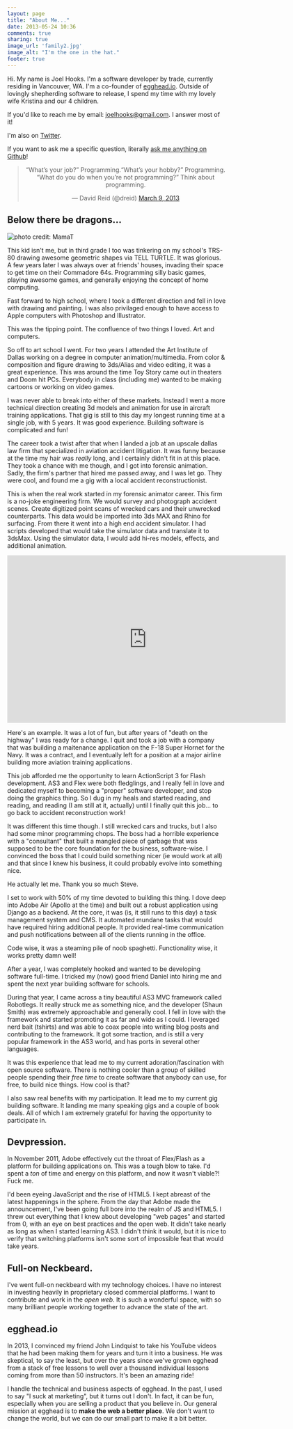 ```yaml
---
layout: page
title: "About Me..."
date: 2013-05-24 10:36
comments: true
sharing: true
image_url: 'family2.jpg'
image_alt: "I'm the one in the hat."
footer: true
---
```


Hi. My name is Joel Hooks. I'm a software developer by trade, currently residing
in Vancouver, WA. I'm a co-founder of [egghead.io](https://egghead.io). Outside of lovingly shepherding software to
release, I spend my time with my lovely wife Kristina and our 4 children.

If you'd like to reach me by email: [joelhooks@gmail.com](mailto:joelhooks@gmail.com). I answer most of it!

I'm also on <a href="https://twitter.com/jhooks" rel="me">Twitter</a>.

If you want to ask me a specific question, literally [ask me anything on Github](https://github.com/joelhooks/ama)!

<div align="center">
<blockquote class="twitter-tweet"><p>“What’s your job?” Programming.“What’s your
hobby?” Programming. “What do you do when you’re not programming?” Think about
programming.</p>&mdash; David Reid (@dreid) <a
href="https://twitter.com/dreid/status/310191130518118400">March 9,
2013</a></blockquote>
</div>

## Below there be dragons...

![photo credit: MamaT](/images/some_kid_trs80.jpg)

This kid isn't me, but in third grade I too was tinkering on my school's TRS-80
drawing awesome geometric shapes via TELL TURTLE. It was glorious. A few years
later I was always over at friends' houses, invading their space to get time on
their Commadore 64s. Programming silly basic games, playing awesome games, and
generally enjoying the concept of home computing.

Fast forward to high school, where I took a different direction and fell in love
with drawing and painting. I was also privilaged enough to have access to Apple
computers with Photoshop and Illustrator.

This was the tipping point. The confluence of two things I loved. Art and
computers.

So off to art school I went. For two years I attended the Art Institute of
Dallas working on a degree in computer animation/multimedia. From color &
composition and figure drawing to 3ds/Alias and video editing, it was a great
experience. This was around the time Toy Story came out in theaters and Doom hit
PCs. Everybody in class (including me) wanted to be making cartoons or working on
video games.

I was never able to break into either of these markets. Instead I went a more
technical direction creating 3d models and animation for use in aircraft
training applications. That gig is still to this day my longest running time at
a single job, with 5 years. It was good experience. Building software is
complicated and fun!

The career took a twist after that when I landed a job at an upscale dallas law
firm that specialized in aviation accident litigation. It was funny because at
the time my hair was *really* long, and I certainly didn't fit in at this place.
They took a chance with me though, and I got into forensic animation. Sadly, the
firm's partner that hired me passed away, and I was let go. They were cool, and
found me a gig with a local accident reconstructionist.

This is when the real work started in my forensic animator career. This firm is
a no-joke engineering firm. We would survey and photograph accident scenes.
Create digitized point scans of wrecked cars and their unwrecked counterparts.
This data would be imported into 3ds MAX and Rhino for surfacing. From there it
went into a high end accident simulator. I had scripts developed that would take
the simulator data and translate it to 3dsMax. Using the simulator data, I would
add hi-res models, effects, and additional animation.

<div align="center">
<iframe class="youtube-player" type="text/html" width="640" height="385"
src="http://www.youtube.com/embed/acpSYe183nY" allowfullscreen frameborder="0">
</iframe>
</div>

Here's an example. It was a lot of fun, but after years of "death on the
highway" I was ready for a change. I quit and took a job with a company that was
building a maitenance application on the F-18 Super Hornet for the Navy. It was
a contract, and I eventually left for a position at a major airline building
more aviation training applications.

This job afforded me the opportunity to learn ActionScript 3 for Flash
development. AS3 and Flex were both fledglings, and I really fell in love and
dedicated myself to becoming a "proper" software developer, and stop doing the
graphics thing. So I dug in my heals and started reading, and reading, and
reading (I am still at it, actually) until I finally quit this job... to go back
to accident reconstruction work!

It was different this time though. I still wrecked cars and trucks, but I also
had some minor programming chops. The boss had a horrible experience with a
"consultant" that built a mangled piece of garbage that was supposed to be the
core foundation for the business, software-wise. I convinced the boss that I
could build something nicer (ie would work at all) and that since I knew his
business, it could probably evolve into something nice.

He actually let me. Thank you so much Steve.

I set to work with 50% of my time devoted to building this thing. I dove deep
into Adobe Air (Apollo at the time) and built out a robust application using
Django as a backend. At the core, it was (is, it still runs to this day) a task
management system and CMS. It automated mundane tasks that would have required
hiring additional people. It provided real-time communication and push
notifications between all of the clients running in the office.

Code wise, it was a steaming pile of noob spaghetti. Functionality wise, it
works pretty damn well!

After a year, I was completely hooked and wanted to be developing software
full-time. I tricked my (now) good friend Daniel into hiring me and spent the
next year building software for schools.

During that year, I came across a tiny beautiful AS3 MVC framework called
Robotlegs. It really struck me as something nice, and the developer (Shaun
Smith) was extremely approachable and generally cool. I fell in love with the
framework and started promoting it as far and wide as I could. I leveraged nerd
bait (tshirts) and was able to coax people into writing blog posts and
contributing to the framework. It got some traction, and is still a very popular
framework in the AS3 world, and has ports in several other languages.

It was this experience that lead me to my current adoration/fascination with
open source software. There is nothing cooler than a group of skilled people
spending their *free time* to create software that anybody can use, for free, to
build nice things. How cool is that?

I also saw real benefits with my participation. It lead me to my current gig
building software. It landing me many speaking gigs and a couple of book deals.
All of which I am extremely grateful for having the opportunity to participate
in.

## Devpression.

In November 2011, Adobe effectively cut the throat of Flex/Flash as a platform
for building applications on. This was a tough blow to take. I'd spent a *ton*
of time and energy on this platform, and now it wasn't viable?! Fuck me.

I'd been eyeing JavaScript and the rise of HTML5. I kept abreast of the latest
happenings in the sphere. From the day that Adobe made the announcement, I've
been going full bore into the realm of JS and HTML5. I threw out everything that
I knew about developing "web pages" and started from 0, with an eye on best
practices and the open web. It didn't take nearly as long as when I started
learning AS3. I didn't think it would, but it is nice to verify that switching
platforms isn't some sort of impossible feat that would take years.

## Full-on Neckbeard.

I've went full-on neckbeard with my technology choices. I
have no interest in investing heavily in proprietary closed commercial
platforms. I want to contribute and work in the *open web*. It is such a
wonderful space, with so many brilliant people working together to advance the
state of the art.

## egghead.io

In 2013, I convinced my friend John Lindquist to take his YouTube videos that he had been making them for years and turn it into a business. He was skeptical, to say the least, but over the years since we've grown egghead from a stack of free lessons to well over a thousand individual lessons coming from more than 50 instructors. It's been an amazing ride!

I handle the technical and business aspects of egghead. In the past, I used to say "I suck at marketing", but it turns out I don't. In fact, it can be fun, especially when you are selling a product that you believe in. Our general mission at egghead is to **make the web a better place**. We don't want to change the world, but we can do our small part to make it a bit better.






















